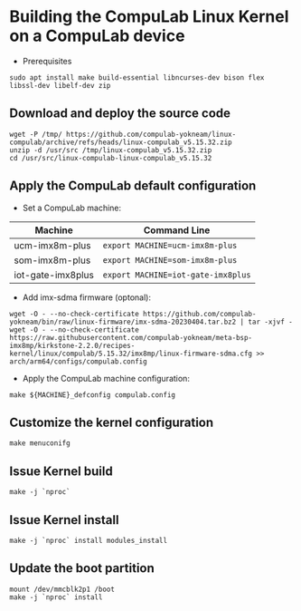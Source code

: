# Building the CompuLab Linux Kernel on a CompuLab device

* Prerequisites
```
sudo apt install make build-essential libncurses-dev bison flex libssl-dev libelf-dev zip
```

## Download and deploy the source code
```
wget -P /tmp/ https://github.com/compulab-yokneam/linux-compulab/archive/refs/heads/linux-compulab_v5.15.32.zip
unzip -d /usr/src /tmp/linux-compulab_v5.15.32.zip
cd /usr/src/linux-compulab-linux-compulab_v5.15.32
```

## Apply the CompuLab default configuration
* Set a CompuLab machine:

| Machine | Command Line |
|---|---|
|ucm-imx8m-plus|```export MACHINE=ucm-imx8m-plus```|
|som-imx8m-plus|```export MACHINE=som-imx8m-plus```|
|iot-gate-imx8plus|```export MACHINE=iot-gate-imx8plus```|

* Add imx-sdma firmware (optonal):
```
wget -O - --no-check-certificate https://github.com/compulab-yokneam/bin/raw/linux-firmware/imx-sdma-20230404.tar.bz2 | tar -xjvf -
wget -O - --no-check-certificate https://raw.githubusercontent.com/compulab-yokneam/meta-bsp-imx8mp/kirkstone-2.2.0/recipes-kernel/linux/compulab/5.15.32/imx8mp/linux-firmware-sdma.cfg >> arch/arm64/configs/compulab.config
```

* Apply the CompuLab machine configuration:
```
make ${MACHINE}_defconfig compulab.config
```

## Customize the kernel configuration
```
make menuconifg
```

## Issue Kernel build
```
make -j `nproc`
```

## Issue Kernel install
```
make -j `nproc` install modules_install
```

## Update the boot partition
```
mount /dev/mmcblk2p1 /boot
make -j `nproc` install
```
